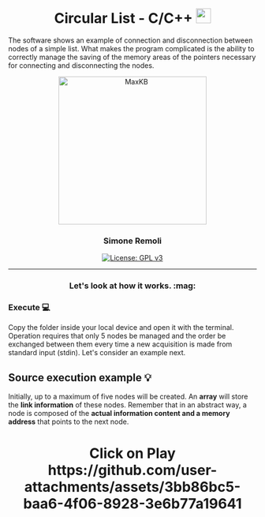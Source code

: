 <h1 align="center">
  Circular List - C/C++
  <img src="https://graphicmaths.com/img/computer-science/graph-theory/dijkstras-algorithm/graph.png" width="30px"/>
</h1>
The software shows an example of connection and disconnection between nodes of a simple list. What makes the program complicated is the ability to correctly manage the saving of the memory areas of the pointers necessary for connecting and disconnecting the nodes.
<p align="center"> </p>

<p align="center"><img src= "https://www.simplilearn.com/ice9/free_resources_article_thumb/Circular_Linked_List_in_C_1.png" alt="MaxKB" width="300" /></p>
<h3 align="center">Simone Remoli</h3>
<p align="center">
  <a href="https://www.gnu.org/licenses/gpl-3.0.html#license-text"><img src="https://img.shields.io/github/license/1Panel-dev/maxkb?color=%231890FF" alt="License: GPL v3"></a> 
</p>
<hr/>

<h3 align="center"> Let's look at how it works. :mag:</h3> 


### Execute :computer:
Copy the folder inside your local device and open it with the terminal.  Operation requires that only 5 nodes be managed and the order be exchanged between them every time a new acquisition is made from standard input (stdin). Let's consider an example next.

## Source execution example :bulb:
Initially, up to a maximum of five nodes will be created. An **array** will store the **link information** of these nodes.
Remember that in an abstract way, a node is composed of the **actual information content and a memory address** that points to the next node.

<h1 align="center">
  Click on Play
https://github.com/user-attachments/assets/3bb86bc5-baa6-4f06-8928-3e6b77a19641
</h1>

